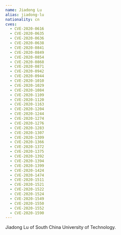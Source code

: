 ```yaml
---
name: Jiadong Lu
alias: jiadong-lu
nationality: cn
cves:
  - CVE-2020-0616
  - CVE-2020-0635
  - CVE-2020-0636
  - CVE-2020-0638
  - CVE-2020-0841
  - CVE-2020-0849
  - CVE-2020-0854
  - CVE-2020-0868
  - CVE-2020-0871
  - CVE-2020-0942
  - CVE-2020-0944
  - CVE-2020-1010
  - CVE-2020-1029
  - CVE-2020-1084
  - CVE-2020-1109
  - CVE-2020-1120
  - CVE-2020-1163
  - CVE-2020-1204
  - CVE-2020-1244
  - CVE-2020-1274
  - CVE-2020-1276
  - CVE-2020-1283
  - CVE-2020-1307
  - CVE-2020-1309
  - CVE-2020-1366
  - CVE-2020-1372
  - CVE-2020-1375
  - CVE-2020-1392
  - CVE-2020-1394
  - CVE-2020-1399
  - CVE-2020-1424
  - CVE-2020-1474
  - CVE-2020-1511
  - CVE-2020-1521
  - CVE-2020-1522
  - CVE-2020-1524
  - CVE-2020-1549
  - CVE-2020-1550
  - CVE-2020-1552
  - CVE-2020-1590
---
```

Jiadong Lu of South China University of Technology.
